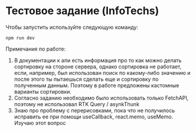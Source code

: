 # Тестовое задание (InfoTechs)

Чтобы запустить используйте следующую команду:

```
npm run dev
```
Примечания по работе:
1. В документации к апи есть информация про то как можно делать сортировку на стороне сервера, однако сортировка не работает, если, например, был использован поиск по какому-либо значению и после этого ты пытаешься сделать еще и сортировку по полученным данным. Поэтому в работе предложены кастомные варианты сортировки.
2. Согласно заданию необходимо было использовать только FetchAPI, поэтому не использовал RTK Query / asynkThunk
3. Знаю про проблему с перерисовками, пока что не получилось исправить ее при помощи useCallback, react.memo, useMemo. Изучаю этот вопрос

